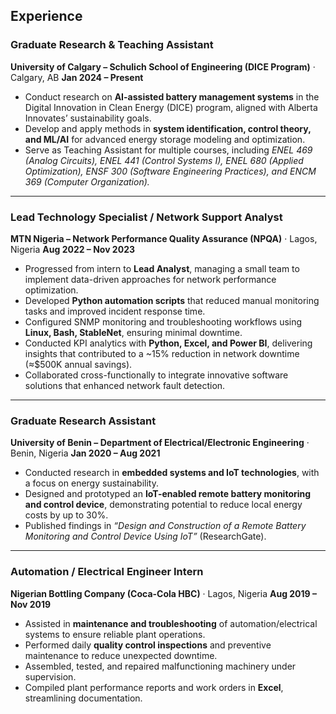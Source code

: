 ## Experience

### Graduate Research & Teaching Assistant

**University of Calgary – Schulich School of Engineering (DICE Program)** · Calgary, AB
**Jan 2024 – Present**

* Conduct research on **AI-assisted battery management systems** in the Digital Innovation in Clean Energy (DICE) program, aligned with Alberta Innovates’ sustainability goals.
* Develop and apply methods in **system identification, control theory, and ML/AI** for advanced energy storage modeling and optimization.
* Serve as Teaching Assistant for multiple courses, including *ENEL 469 (Analog Circuits), ENEL 441 (Control Systems I), ENEL 680 (Applied Optimization), ENSF 300 (Software Engineering Practices), and ENCM 369 (Computer Organization).*

---

### Lead Technology Specialist / Network Support Analyst

**MTN Nigeria – Network Performance Quality Assurance (NPQA)** · Lagos, Nigeria
**Aug 2022 – Nov 2023**

* Progressed from intern to **Lead Analyst**, managing a small team to implement data-driven approaches for network performance optimization.
* Developed **Python automation scripts** that reduced manual monitoring tasks and improved incident response time.
* Configured SNMP monitoring and troubleshooting workflows using **Linux, Bash, StableNet**, ensuring minimal downtime.
* Conducted KPI analytics with **Python, Excel, and Power BI**, delivering insights that contributed to a \~15% reduction in network downtime (≈\$500K annual savings).
* Collaborated cross-functionally to integrate innovative software solutions that enhanced network fault detection.

---

### Graduate Research Assistant

**University of Benin – Department of Electrical/Electronic Engineering** · Benin, Nigeria
**Jan 2020 – Aug 2021**

* Conducted research in **embedded systems and IoT technologies**, with a focus on energy sustainability.
* Designed and prototyped an **IoT-enabled remote battery monitoring and control device**, demonstrating potential to reduce local energy costs by up to 30%.
* Published findings in *“Design and Construction of a Remote Battery Monitoring and Control Device Using IoT”* (ResearchGate).

---

### Automation / Electrical Engineer Intern

**Nigerian Bottling Company (Coca-Cola HBC)** · Lagos, Nigeria
**Aug 2019 – Nov 2019**

* Assisted in **maintenance and troubleshooting** of automation/electrical systems to ensure reliable plant operations.
* Performed daily **quality control inspections** and preventive maintenance to reduce unexpected downtime.
* Assembled, tested, and repaired malfunctioning machinery under supervision.
* Compiled plant performance reports and work orders in **Excel**, streamlining documentation.
